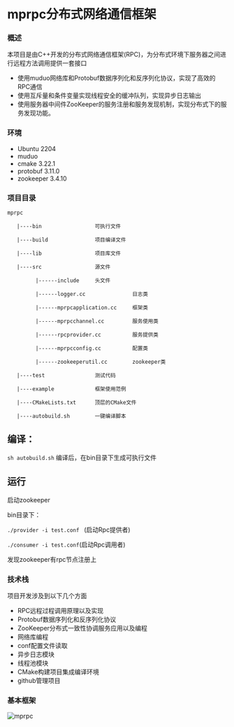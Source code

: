 # mprpc分布式网络通信框架
### 概述

本项目是由C++开发的分布式网络通信框架(RPC)，为分布式环境下服务器之间进行远程方法调用提供一套接口

- 使用muduo网络库和Protobuf数据序列化和反序列化协议，实现了高效的RPC通信
- 使用互斥量和条件变量实现线程安全的缓冲队列，实现异步日志输出
- 使用服务器中间件ZooKeeper的服务注册和服务发现机制，实现分布式下的服务发现功能。

### 环境

- Ubuntu 2204
- muduo
- cmake 3.22.1
- protobuf 3.11.0
- zookeeper 3.4.10

### 项目目录

```
mprpc 
   
   |----bin                 可执行文件
   
   |----build               项目编译文件
    
   |----lib                 项目库文件
   
   |----src                 源文件
   
         |------include     头文件
         
         |------logger.cc               日志类
         
         |------mprpcapplication.cc     框架类
         
         |------mprpcchannel.cc         服务使用类
         
         |------rpcprovider.cc          服务提供类
         
         |------mprpcconfig.cc          配置类
         
         |------zookeeperutil.cc        zookeeper类
         
   |----test                测试代码
   
   |----example             框架使用范例
   
   |----CMakeLists.txt      顶层的CMake文件
   
   |----autobuild.sh        一键编译脚本
```

## 编译：

`sh autobuild.sh` 编译后，在bin目录下生成可执行文件

## 运行

启动zookeeper

bin目录下：

`./provider -i test.conf ` (启动Rpc提供者)

`./consumer -i test.conf`(启动Rpc调用者)

发现zookeeper有rpc节点注册上

### 技术栈

项目开发涉及到以下几个方面

- RPC远程过程调用原理以及实现
- Protobuf数据序列化和反序列化协议
- ZooKeeper分布式一致性协调服务应用以及编程
- 网络库编程
- conf配置文件读取
- 异步日志模块
- 线程池模块
- CMake构建项目集成编译环境
- github管理项目

### 基本框架

![mprpc](https://typora-picture01.oss-cn-shanghai.aliyuncs.com/mprpc.png)
